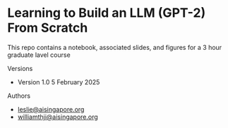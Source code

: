 # Learning to Build an LLM (GPT-2) From Scratch

This repo contains a notebook, associated slides, and figures for a 3 hour graduate lavel course

Versions 
* Version 1.0 5 February 2025

Authors
* leslie@aisingapore.org
* williamthji@aisingapore.org

